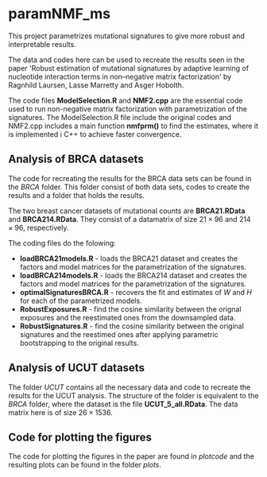 # paramNMF_ms
This project parametrizes mutational signatures to give more robust and interpretable results. 

The data and codes here can be used to recreate the results seen in the paper 'Robust estimation of mutational signatures by adaptive learning of nucleotide interaction terms in non–negative matrix factorization' by Ragnhild Laursen, Lasse Marretty and Asger Hobolth. 

The code files **ModelSelection.R** and **NMF2.cpp** are the essential code used to run non-negative matrix factorization with parametrization of the signatures. The ModelSelection.R file include the original codes and NMF2.cpp includes a main function **nmfprm()** to find the estimates, where it is implemented i C++ to achieve faster convergence.  

## Analysis of BRCA datasets 
The code for recreating the results for the BRCA data sets can be found in the *BRCA* folder. This folder consist of both data sets, codes to create the results and a folder that holds the results. 

The two breast cancer datasets of mutational counts are **BRCA21.RData** and **BRCA214.RData**. They consist of a datamatrix of size $21 \times 96$ and $214 \times 96$, respectively.

The coding files do the folowing:
 - **loadBRCA21models.R** - loads the BRCA21 dataset and creates the factors and model matrices for the parametrization of the signatures.
 - **loadBRCA214models.R** - loads the BRCA214 dataset and creates the factors and model matrices for the parametrization of the signatures.
 - **optimalSignaturesBRCA.R** - recovers the fit and estimates of $W$ and $H$ for each of the parametrized models. 
 - **RobustExposures.R** - find the cosine similarity between the orignal exposures and the reestimated ones from the downsampled data. 
 - **RobustSignatures.R** - find the cosine similarity between the original signatures and the reestimed ones after applying parametric bootstrapping to the original results.

## Analysis of UCUT datasets

The folder *UCUT* contains all the necessary data and code to recreate the results for the UCUT analysis. The structure of the folder is equivalent to the *BRCA* folder, where the dataset is the file **UCUT_5_all.RData**. The data matrix here is of size $26 \times 1536$.


## Code for plotting the figures 
The code for plotting the figures in the paper are found in *plotcode* and the resulting plots can be found in the folder *plots*.

